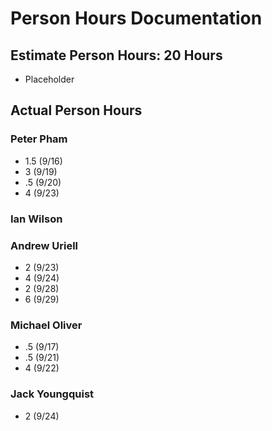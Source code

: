 # Person Hours Documentation

## Estimate Person Hours: 20 Hours

- Placeholder

## Actual Person Hours

### Peter Pham

- 1.5 (9/16)
- 3 (9/19)
- .5 (9/20)
- 4 (9/23)

### Ian Wilson

### Andrew Uriell

- 2 (9/23)
- 4 (9/24)
- 2 (9/28)
- 6 (9/29)

### Michael Oliver

- .5 (9/17)
- .5 (9/21)
- 4 (9/22)

### Jack Youngquist
- 2 (9/24)